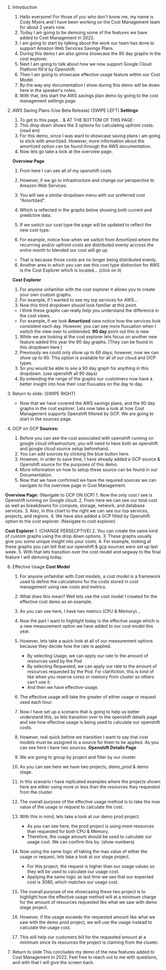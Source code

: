 1. Introduction
    1. Hello everyone! For those of you who don't know me, my name is Cody Myers and I have been working on the Cost Management team for about 2 years now.
    2. Today I am going to be demoing some of the features we have added to Cost Management in 2022.
    3. I am going to start by talking about the work our team has done to support Amazon Web Services Savings Plans.
    4. During this demo I am also gonna showcase the 90 day graphs in the cost explorer.
    5. Next I am going to talk about how we now support Google Cloud Platform filt'd by Openshift.
    6. Then I am going to showcase effective usage feature within our Cost Model.
    7. By the way any documentation I show during this demo will be down here in the speaker's notes.
    8. With that, lets start the AWS savings plan demo by going to the cost management settings page.

2. AWS Saving Plans (Use Beta Release) (SWIPE LEFT)
   **Settings**
   1. To get to this page... & AT THE BOTTOM OF THIS PAGE:
   2. This drop down shows the 3 options for calculating upfront costs: (read em)
   3. For this demo, since I was want to showcase saving plans I am going to stick with amortized. However, more information about the amortized option can be found through the AWS documentation.
   4. Now lets go take a look at the overview page.

   **Overview Page**
   1. From here I can see all of my openshift costs.
   2. However, if we go to infrastructure and change our perspective to Amazon Web Services.
   3. You will see a similar dropdown menu with our preferred cost "Amortized".
    3. Which is reflected in the graphs below showing both current and predictive data.

   4. If we switch our cost type the page will be updated to reflect the new cost type.
   5. For example, notice how when we switch from Amortized where the recurrring and/or upfront costs are distributed evenly accross the entire month to blended our cost will go up.
   - That is because those costs are no longer being distributed evenly.
   6. Another area in which you can see this cost type distinction for AWS is the Cost Explorer which is located... (click on it)

   **Cost Explorer**
   1. For anyone unfamiliar with the cost explorer it allows you to create your own custom graphs.
   2. For example, if I wanted to see my top services for AWS...
   3. Now this third dropdown should look familiar at this point.
    - I think these graphs can really help you understand the difference in the cost views.
    - For example, if we look **Amortized** view notice how the services look consistent each day. However, you can see more fluxuation when I switch the view over to unblended.
  **90 day** point out this is new
   1. While we are looking at the cost explorer lets focus on another new feature added this year the 90 day graphs. (They can be found in this dropdown here.)
   2. Previously we could only show up to 60 days; however, now we can show up to 90. This option is available for all of our cloud and OCP types.
   3. So you would be able to see a 90 day graph for anything in this dropdown. (use openshift all 90 days)
   3. By extending the range of the graphs our custotmers now have a better insight into how their cost fluxuates on the day to day.

3. Return to slide: (SWIPE RIGHT)
    - Now that we have covered the AWS savings plans, and the 90 day graphs in the cost explorer. Lets now take a look at how Cost Management supports Openshift filtered by GCP. We are going to start in the sources page.

4. OCP on GCP
  **Sources:**
    1. Before you can see the cost associated with openshift running on google cloud infrastructure, you will need to have both an openshift and google cloud source setup beforehand.
    2. You can add sources by clicking the blue button here.
    3. However, in order to save time, I have already added a GCP source & Openshift source for the purposes of this demo.
    4. More information on how to setup these source can be found in our Documentation.
    5. Now that we have confirmed we have the required sources we can navigate to the overview page in Cost Management.

  **Overview Page:** (Navigate to OCP ON GCP)
    1. Now the only cost I see is Openshift running on Google cloud.
    2. From here we can see our total cost as well as breakdowns for compute, storage, network, and database services.
    3. Also, in this chart to the right we can see our top services, projects, and regions.
    4. We have also added a GCP filted by Openshift option to the cost explorer. (Navigate to cost explorer)

  **Cost Explorer**
    1. (CHANGE PERSECPTIVE)
    2. You can create the same kind of custom graphs using the drop down options.
    3. These graphs usually give you some unique insight into your costs.
    4. For example, looking at these graphs you can tell that our openshift & gcp sources were set up last week.
    <!-- these graphs really highlight how I added the gcp source for this demo last week. However, I mostly wanted to point out that GCP filt'd by openshift is now available in the cost explorer. -->
    5. With that lets transition over the cost model and segway to the final feature I will demoing today.

6. Effective Usage
  **Cost Model**
    1. For anyone unfamiliar with Cost models, a cost model is a framework used to define the calculations for the costs stored in cost management using raw costs and metrics.
    2. What does this mean? Well lets use the cost model I created for the effective cost demo as an example.
    3. As you can see here, I have two metrics (CPU & Memory)...

    4. Now the part I want to highlight today is the effective usage which is a new measurement option we have added to our cost model this year.
    5. However, lets take a quick look at all of our measurement options because they decide how the rate is applied.
       - By selecting Usage, we can apply our rate to the amount of resources used by the Pod
       - By selecting Requested, we can apply our rate to the amount of resources requested by the Pod. For clarifiction, this is kind of like when you reserve cores or memory from cluster so others can't use it.
       - And then we have effective-usage.
    5. The effective usage will take the greater of either usage or request used each hour.
    6. Now I have set up a scenario that is going to help us better understand this, so lets transition over to the openshift details page and see how effective usage is being used to calculate our openshift costs.
    7. However, real quick before we transition I want to say that cost models must be assigned to a source for them to be applied. As you can see here I have two sources.
  **Openshift Details Page**
    1. We are going to group by project and filter by our cluster.
    2. As you can see here we have two projects, demo_prod & demo stage.
    3. In this scenario I have replicated examples where the projects shown here are either using more or less than the resources they requested from the cluster.
    4. The overall purpose of the effective usage method is to take the max value of the usage or request to calculate the cost.
    5. With this in mind, lets take a look at our demo prod project.
        - As you can see here, the prod project is using more resources than requested for both CPU & Memory.
        - Therefore, the usage amount should be used to calculate our usage cost. We can confirm this by. (show numbers)
    6. Now using the same logic of taking the max value of either the usage or request, lets take a look at our stage project.
       - For this project, the request is higher than our usage values so they will be used to calculate our usage cost.
       - Applying the same logic as last time we see that our expected cost is 3080, which matches our usage cost.
    7. The overall purpose of me showcasing these two project is to highlight how the effective usage method will at a minimum charge for the amount of resources requested like what we saw with demo stage project.
    8. However, if the usage exceeds the requested amount like what we saw with the demo prod project, we will use the usage instead to calculate the usage cost.
    9. This will help our customers bill for the requested amount at a minimum since its resources the project is claiming from the cluster.

 7. Return to slide
 This concludes my demo of the new features added to Cost Management in 2022. Feel free to reach out to me with questions, and with that I will give the screen back.
